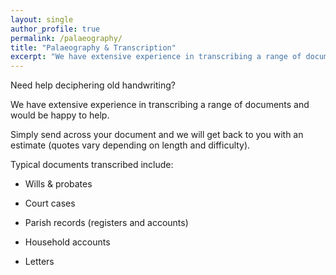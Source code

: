 ```yaml
---
layout: single
author_profile: true
permalink: /palaeography/
title: "Palaeography & Transcription"
excerpt: "We have extensive experience in transcribing a range of documents and would be happy to help"
---
```


Need help deciphering old handwriting?

We have extensive experience in transcribing a range of documents and would be
happy to help.

Simply send across your document and we will get back to you with an estimate
(quotes vary depending on length and difficulty).

Typical documents transcribed include:

  - Wills & probates

  - Court cases

  - Parish records (registers and accounts)

  - Household accounts

  - Letters
